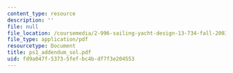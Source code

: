 ```yaml
---
content_type: resource
description: ''
file: null
file_location: /coursemedia/2-996-sailing-yacht-design-13-734-fall-2003/fd9a047f53735fefbc4bdf7f3e204553_ps1_addendum_sol.pdf
file_type: application/pdf
resourcetype: Document
title: ps1_addendum_sol.pdf
uid: fd9a047f-5373-5fef-bc4b-df7f3e204553
---
```

